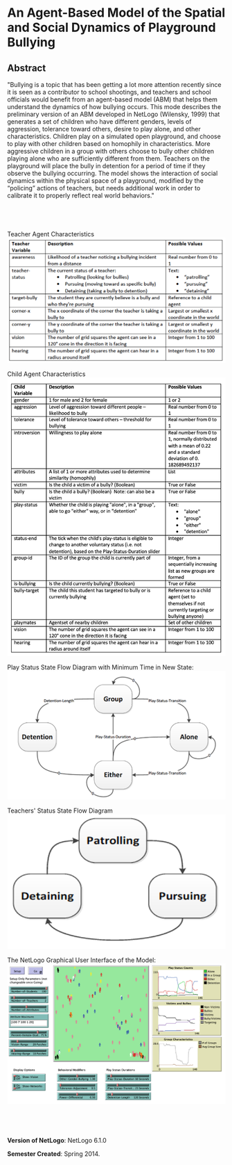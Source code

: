 # An Agent-Based Model of the Spatial and Social Dynamics of Playground Bullying 

## Abstract

"Bullying is a topic that has been getting a lot more attention recently since it is seen as a contributor to school shootings, and teachers and school officials would benefit from an agent-based model (ABM) that helps them understand the dynamics of how bullying occurs.  This mode describes the preliminary version of an ABM developed in NetLogo (Wilensky, 1999) that generates a set of children who have different genders, levels of aggression, tolerance toward others, desire to play alone, and other characteristics.  Children play on a simulated open playground, and choose to play with other children based on homophily in characteristics.  More aggressive children in a group with others choose to bully other children playing alone who are sufficiently different from them.  Teachers on the playground will place the bully in detention for a period of time if they observe the bullying occurring.  The model shows the interaction of social dynamics within the physical space of a playground, modified by the “policing” actions of teachers, but needs additional work in order to calibrate it to properly reflect real world behaviors."

## &nbsp;

Teacher Agent Characteristics
![Teacher Agent Characteristics](TeacherCharacteristics.png)

Child Agent Characteristics
![Child Agent Characteristics](ChildCharacteristics.png)

Play Status State Flow Diagram with Minimum Time in New State:
![Play Status](PlayStatus.png)

Teachers' Status State Flow Diagram
![Teachers Status](TeachersStatus.png)

The NetLogo Graphical User Interface of the Model: 
![The NetLogo Graphical User Interface](GUI.png)

## &nbsp;

**Version of NetLogo**: NetLogo 6.1.0

**Semester Created**: Spring 2014.

